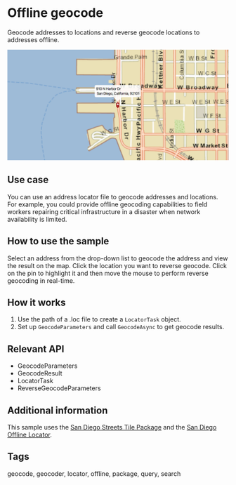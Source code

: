 # Offline geocode

Geocode addresses to locations and reverse geocode locations to addresses offline.

![Image of offline geocode](OfflineGeocode.png)

## Use case

You can use an address locator file to geocode addresses and locations. For example, you could provide offline geocoding capabilities to field workers repairing critical infrastructure in a disaster when network availability is limited.

## How to use the sample

Select an address from the drop-down list to geocode the address and view the result on the map. Click the location you want to reverse geocode. Click on the pin to highlight it and then move the mouse to perform reverse geocoding in real-time.

## How it works

1. Use the path of a .loc file to create a `LocatorTask` object.
2. Set up `GeocodeParameters` and call `GeocodeAsync` to get geocode results.

## Relevant API

* GeocodeParameters
* GeocodeResult
* LocatorTask
* ReverseGeocodeParameters

## Additional information

This sample uses the [San Diego Streets Tile Package](https://www.arcgis.com/home/item.html?id=22c3083d4fa74e3e9b25adfc9f8c0496) and the [San Diego Offline Locator](https://arcgis.com/home/item.html?id=3424d442ebe54f3cbf34462382d3aebe).

## Tags

geocode, geocoder, locator, offline, package, query, search
